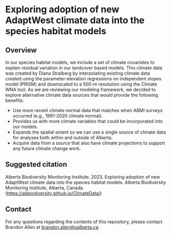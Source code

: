 # Exploring adoption of new AdaptWest climate data into the species habitat models

## Overview 

In our species habitat models, we include a set of climate covariates to explain residual variation in our landcover based models. This climate data was created by Diana Stralberg by interpolating existing climate data created using the parameter-elevation regressions on independent slopes model (PRISM) and downscaled to a 500-m resolution using the Climate WNA tool. As we are reviewing our modeling framework, we decided to explore alternative climate data sources that would provide the following benefits:

- Use more recent climate normal data that matches when ABMI surveys occurred (e.g., 1991-2020 climate normal).
- Provides us with more climate variables that could be incorporated into our models.
- Expands the spatial extent so we can use a single source of climate data for analyses both within and outside of Alberta.
- Acquire data from a source that also have climate projections to support any future climate change work.

## Suggested citation

Alberta Biodiversity Monitoring Institute. 2023. Exploring adoption of new AdaptWest climate data into the species habitat models. Alberta Biodiversity Monitoring Institute, Alberta, Canada. (https://abbiodiversity.github.io/ClimateData/) 

## Contact

For any questions regarding the contents of this repository, please contact Brandon Allen at brandon.allen@ualberta.ca.
